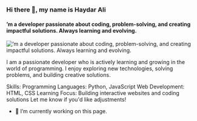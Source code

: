 ### Hi there 👋, my name is  Haydar Ali 
#### ’m a developer passionate about coding, problem-solving, and creating impactful solutions. Always learning and evolving.
![’m a developer passionate about coding, problem-solving, and creating impactful solutions. Always learning and evolving.](https://arturssmirnovs.github.io/github-profile-readme-generator/images/banner.png)

I am a passionate developer who is actively learning and growing in the world of programming. I enjoy exploring new technologies, solving problems, and building creative solutions. 

Skills: Programming Languages: Python, JavaScript Web Development: HTML, CSS Learning Focus: Building interactive websites and coding solutions Let me know if you'd like adjustments!

- 🔭 I’m currently working on this page. 




